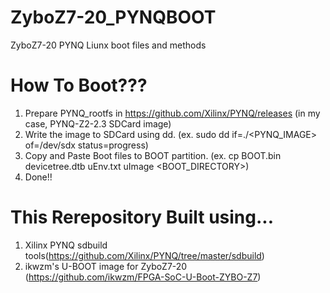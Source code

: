 # ZyboZ7-20_PYNQBOOT
ZyboZ7-20 PYNQ Liunx boot files and methods

# How To Boot???
1.  Prepare PYNQ_rootfs in https://github.com/Xilinx/PYNQ/releases (in my case, PYNQ-Z2-2.3 SDCard image)
2.  Write the image to SDCard using dd. (ex. sudo dd if=./<PYNQ_IMAGE> of=/dev/sdx status=progress)
3.  Copy and Paste Boot files to BOOT partition. (ex. cp BOOT.bin devicetree.dtb uEnv.txt uImage <BOOT_DIRECTORY>)
4.  Done!!

# This Rerepository Built using...
1. Xilinx PYNQ sdbuild tools(https://github.com/Xilinx/PYNQ/tree/master/sdbuild)
2. ikwzm's U-BOOT image for ZyboZ7-20 (https://github.com/ikwzm/FPGA-SoC-U-Boot-ZYBO-Z7)
